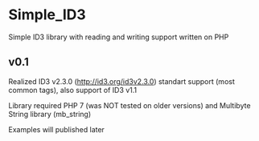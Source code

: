 # Simple_ID3
Simple ID3 library with reading and writing support written on PHP

## v0.1

Realized ID3 v2.3.0 (http://id3.org/id3v2.3.0) standart support (most common tags), also support of ID3 v1.1

Library required PHP 7 (was NOT tested on older versions) and Multibyte String library (mb_string)

Examples will published later
